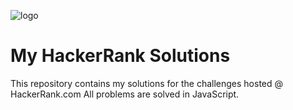 ![logo](https://i.imgur.com/YQnaKXf.png "HackerRank")
# My HackerRank Solutions
This repository contains my solutions for the challenges hosted @ HackerRank.com
All problems are solved in JavaScript.
